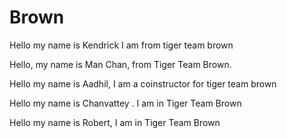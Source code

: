 # Brown

Hello my name is Kendrick I am from tiger team brown


Hello, my name is Man Chan, from Tiger Team Brown.


Hello my name is Aadhil, I am a coinstructor for tiger team brown


Hello my name is Chanvattey . I am  in Tiger Team Brown


Hello my name is Robert, I am in Tiger Team Brown


